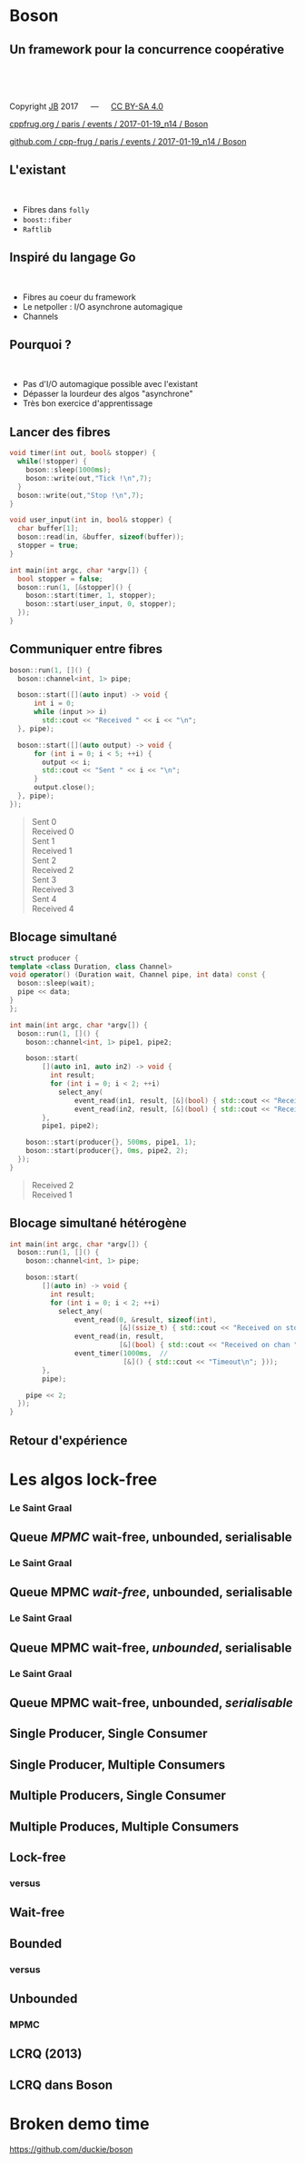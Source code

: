 Boson
=====
Un framework pour la concurrence coopérative
--------------------------------------------

&nbsp;

&nbsp;

Copyright [JB](http://github.com/duckie/) 2017 &emsp; &mdash; &emsp; [CC BY-SA 4.0](http://creativecommons.org/licenses/by-sa/4.0/deed.fr)

[cppfrug.org / paris / events / 2017-01-19_n14 / Boson](http://cpp-frug.github.io/paris/events/2017-01-19_n14/Boson/)

[github.com / cpp-frug / paris / events / 2017-01-19_n14 / Boson](https://github.com/cpp-frug/paris/blob/master/events/2017-01-19_n14/Boson/README.md)


L'existant
----------

&nbsp;

- Fibres dans `folly`
- `boost::fiber`
- `Raftlib`



Inspiré du langage Go
---------------------

&nbsp;

- Fibres au coeur du framework
- Le netpoller : I/O asynchrone automagique
- Channels



Pourquoi ?
----------

&nbsp;

- Pas d'I/O automagique possible avec l'existant
- Dépasser la lourdeur des algos "asynchrone"
- Très bon exercice d'apprentissage



Lancer des fibres
-----------------

```c++
void timer(int out, bool& stopper) {
  while(!stopper) {
    boson::sleep(1000ms);
    boson::write(out,"Tick !\n",7);
  }
  boson::write(out,"Stop !\n",7);
}

void user_input(int in, bool& stopper) {
  char buffer[1];
  boson::read(in, &buffer, sizeof(buffer));
  stopper = true;
}

int main(int argc, char *argv[]) {
  bool stopper = false;
  boson::run(1, [&stopper]() {
    boson::start(timer, 1, stopper);
    boson::start(user_input, 0, stopper);
  });
}
```



Communiquer entre fibres
------------------------

```c++
boson::run(1, []() {
  boson::channel<int, 1> pipe;

  boson::start([](auto input) -> void {
      int i = 0;
      while (input >> i)
        std::cout << "Received " << i << "\n";
  }, pipe);

  boson::start([](auto output) -> void {
      for (int i = 0; i < 5; ++i) {
        output << i;
        std::cout << "Sent " << i << "\n";
      }
      output.close();
  }, pipe);
});
```


> Sent 0 <br/>
> Received 0 <br/>
> Sent 1 <br/>
> Received 1 <br/>
> Sent 2 <br/>
> Received 2 <br/>
> Sent 3 <br/>
> Received 3 <br/>
> Sent 4 <br/>
> Received 4 <br/>



Blocage simultané
-----------------

```c++
struct producer {
template <class Duration, class Channel>
void operator() (Duration wait, Channel pipe, int data) const {
  boson::sleep(wait);
  pipe << data;
}
};

int main(int argc, char *argv[]) {
  boson::run(1, []() {
    boson::channel<int, 1> pipe1, pipe2;

    boson::start(
        [](auto in1, auto in2) -> void {
          int result;
          for (int i = 0; i < 2; ++i)
            select_any(
                event_read(in1, result, [&](bool) { std::cout << "Received " << result << "\n"; }),
                event_read(in2, result, [&](bool) { std::cout << "Received " << result << "\n"; }));
        },
        pipe1, pipe2);

    boson::start(producer{}, 500ms, pipe1, 1);
    boson::start(producer{}, 0ms, pipe2, 2);
  });
}
```


> Received 2 <br/>
> Received 1 <br/>



Blocage simultané hétérogène
----------------------------

```c++
int main(int argc, char *argv[]) {
  boson::run(1, []() {
    boson::channel<int, 1> pipe;

    boson::start(
        [](auto in) -> void {
          int result;
          for (int i = 0; i < 2; ++i)
            select_any(
                event_read(0, &result, sizeof(int),
                           [&](ssize_t) { std::cout << "Received on stdin " << result << "\n"; }),
                event_read(in, result,
                           [&](bool) { std::cout << "Received on chan " << result << "\n"; }),
                event_timer(1000ms,  //
                            [&]() { std::cout << "Timeout\n"; }));
        },
        pipe);

    pipe << 2;
  });
}
```



Retour d'expérience
-------------------
Les algos lock-free
===================


### Le Saint Graal
## Queue *MPMC* wait-free, unbounded, serialisable


### Le Saint Graal
## Queue MPMC *wait-free*, unbounded, serialisable


### Le Saint Graal
## Queue MPMC wait-free, *unbounded*, serialisable


### Le Saint Graal
## Queue MPMC wait-free, unbounded, *serialisable*


## Single Producer, Single Consumer
## Single Producer, Multiple Consumers
## Multiple Producers, Single Consumer
## Multiple Produces, Multiple Consumers


## Lock-free
### versus
## Wait-free


## Bounded
### versus
## Unbounded


### MPMC
## LCRQ (2013)


## LCRQ dans Boson



Broken demo time
================



<https://github.com/duckie/boson>
